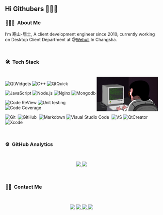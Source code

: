 <h2>Hi Githubers 👏👏👏 </h2>

### 👨🏻‍💻 &nbsp;About Me

I’m 寒山-居士, A client development engineer since 2010, currently working on Desktop Client Department at @[Webull](https://webullapp.com/) In Changsha.


<br>

### 🛠 &nbsp;Tech Stack
<br>

<img align="right" src="programming.gif" width="40%">
 
![QtWidgets](https://img.shields.io/badge/QtWidgets%20Program-10y-24292e?style=flat-square&logo=Qt&labelColor=24292e&color=474d56) 
![C++](https://img.shields.io/badge/C++-10y-24292e?style=flat-square&logo=c%2B%2B&labelColor=24292e&color=474d56) 
![QtQuick](https://img.shields.io/badge/QtQuick-9y-24292e?style=flat-square&logo=qt&labelColor=24292e&color=474d56)

![JavaScript](https://img.shields.io/badge/JavaScript-1y-24292e?style=flat-square&logo=JavaScript&labelColor=24292e&color=474d56) 
![Node.js](https://img.shields.io/badge/Node.js-2y-24292e?style=flat-square&logo=Node.js&labelColor=24292e&color=474d56) ![Nginx](https://img.shields.io/badge/Nginx-1y-24292e?style=flat-square&logo=Nginx&labelColor=24292e&color=474d56&logoColor=039137) ![Mongodb](https://img.shields.io/badge/Mongodb-1y-24292e?style=flat-square&logo=Mongodb&labelColor=24292e&color=474d56) 

![Code ReView](https://img.shields.io/badge/Code%20Review-5y-24292e?style=flat-square&logo=Visual-Studio-Code&labelColor=24292e&color=474d56) ![Unit testing](https://img.shields.io/badge/Unit%20testing-3y-24292e?style=flat-square&logo=Travis-CI&labelColor=24292e&color=474d56) ![Code Coverage](https://img.shields.io/badge/Code%20Coverage-3y-24292e?style=flat-square&logo=Codecov&labelColor=24292e&color=474d56)


![Git](https://img.shields.io/badge/-Git-24292e?style=flat-square&logo=git)&nbsp; ![GitHub](https://img.shields.io/badge/-GitHub-24292e?style=flat-square&logo=github)&nbsp; ![Markdown](https://img.shields.io/badge/-Markdown-24292e?style=flat-square&logo=markdown) ![Visual Studio Code](https://img.shields.io/badge/-Visual%20Studio%20Code-24292e?style=flat-square&logo=visual-studio-code&logoColor=007ACC)&nbsp; ![VS](https://img.shields.io/badge/-VS-24292e?style=flat-square&logo=Visual%20Studio)&nbsp;![QtCreator](https://img.shields.io/badge/-QtCreator-24292e?style=flat-square&logo=Qt)&nbsp; ![Xcode](https://img.shields.io/badge/-Xcode-24292e?style=flat-square&logo=Xcode)&nbsp;


<br>

### ⚙️ &nbsp;GitHub Analytics 
<br>

<p align="center">
<a href="https://github.com/toby20130333">
  <img height="180em" src="https://github-readme-stats-eight-theta.vercel.app/api?username=toby20130333&show_icons=true&theme=nord&include_all_commits=true&count_private=true"/>
  <img height="180em" src="https://github-readme-stats-eight-theta.vercel.app/api/top-langs/?username=toby20130333&layout=compact&langs_count=8&theme=nord"/>
</a>
</p>


<br>

### 🤝🏻 &nbsp;Contact  Me
<br>

<p align="center">
<a href="mailto:toby20130333@gmail.com"><img src="https://img.shields.io/badge/-toby20130333@gmail.com-D14836?style=flat-square&logo=Gmail&logoColor=white"/></a>
<a href="https://blog.csdn.net/Esonpo?type=blog"><img src="https://img.shields.io/badge/-csdn@寒山居士_-E4405F?style=flat-square&logo=csdn&logoColor=white"/>
<a href="https://www.zhihu.com/people/yi-bo-er"><img src="https://img.shields.io/badge/-知乎@寒山居士_-E44?style=flat-square&logo=zhihu&logoColor=white"/>
<a href="https://www.heilqt.com"><img src="https://img.shields.io/badge/-heilqt@寒山居士_-044?style=flat-square&logoColor=white"/>
</p>

